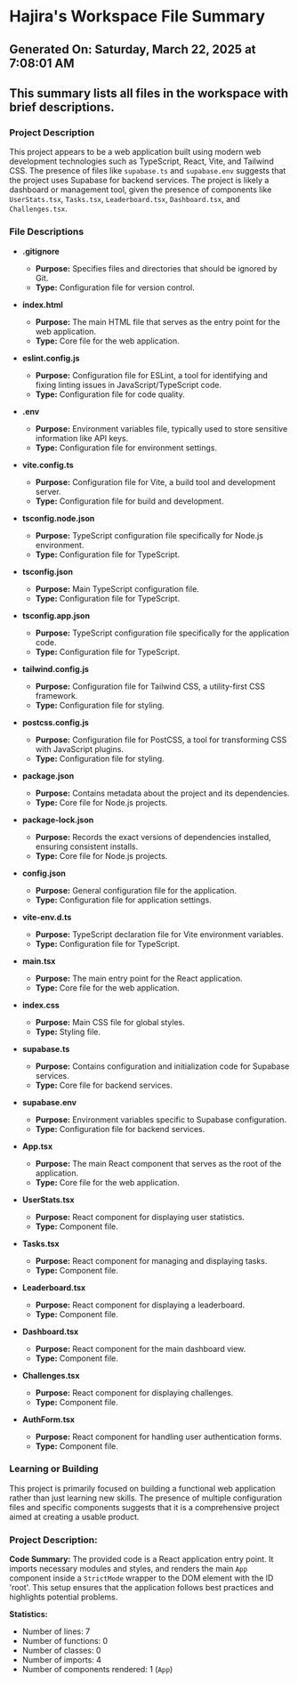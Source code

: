 # Hajira's Workspace File Summary
## Generated On: Saturday, March 22, 2025 at 7:08:01 AM
This summary lists all files in the workspace with brief descriptions.
---
### Project Description
This project appears to be a web application built using modern web development technologies such as TypeScript, React, Vite, and Tailwind CSS. The presence of files like `supabase.ts` and `supabase.env` suggests that the project uses Supabase for backend services. The project is likely a dashboard or management tool, given the presence of components like `UserStats.tsx`, `Tasks.tsx`, `Leaderboard.tsx`, `Dashboard.tsx`, and `Challenges.tsx`.

### File Descriptions

- **.gitignore**
  - **Purpose:** Specifies files and directories that should be ignored by Git.
  - **Type:** Configuration file for version control.

- **index.html**
  - **Purpose:** The main HTML file that serves as the entry point for the web application.
  - **Type:** Core file for the web application.

- **eslint.config.js**
  - **Purpose:** Configuration file for ESLint, a tool for identifying and fixing linting issues in JavaScript/TypeScript code.
  - **Type:** Configuration file for code quality.

- **.env**
  - **Purpose:** Environment variables file, typically used to store sensitive information like API keys.
  - **Type:** Configuration file for environment settings.

- **vite.config.ts**
  - **Purpose:** Configuration file for Vite, a build tool and development server.
  - **Type:** Configuration file for build and development.

- **tsconfig.node.json**
  - **Purpose:** TypeScript configuration file specifically for Node.js environment.
  - **Type:** Configuration file for TypeScript.

- **tsconfig.json**
  - **Purpose:** Main TypeScript configuration file.
  - **Type:** Configuration file for TypeScript.

- **tsconfig.app.json**
  - **Purpose:** TypeScript configuration file specifically for the application code.
  - **Type:** Configuration file for TypeScript.

- **tailwind.config.js**
  - **Purpose:** Configuration file for Tailwind CSS, a utility-first CSS framework.
  - **Type:** Configuration file for styling.

- **postcss.config.js**
  - **Purpose:** Configuration file for PostCSS, a tool for transforming CSS with JavaScript plugins.
  - **Type:** Configuration file for styling.

- **package.json**
  - **Purpose:** Contains metadata about the project and its dependencies.
  - **Type:** Core file for Node.js projects.

- **package-lock.json**
  - **Purpose:** Records the exact versions of dependencies installed, ensuring consistent installs.
  - **Type:** Core file for Node.js projects.

- **config.json**
  - **Purpose:** General configuration file for the application.
  - **Type:** Configuration file for application settings.

- **vite-env.d.ts**
  - **Purpose:** TypeScript declaration file for Vite environment variables.
  - **Type:** Configuration file for TypeScript.

- **main.tsx**
  - **Purpose:** The main entry point for the React application.
  - **Type:** Core file for the web application.

- **index.css**
  - **Purpose:** Main CSS file for global styles.
  - **Type:** Styling file.

- **supabase.ts**
  - **Purpose:** Contains configuration and initialization code for Supabase services.
  - **Type:** Core file for backend services.

- **supabase.env**
  - **Purpose:** Environment variables specific to Supabase configuration.
  - **Type:** Configuration file for backend services.

- **App.tsx**
  - **Purpose:** The main React component that serves as the root of the application.
  - **Type:** Core file for the web application.

- **UserStats.tsx**
  - **Purpose:** React component for displaying user statistics.
  - **Type:** Component file.

- **Tasks.tsx**
  - **Purpose:** React component for managing and displaying tasks.
  - **Type:** Component file.

- **Leaderboard.tsx**
  - **Purpose:** React component for displaying a leaderboard.
  - **Type:** Component file.

- **Dashboard.tsx**
  - **Purpose:** React component for the main dashboard view.
  - **Type:** Component file.

- **Challenges.tsx**
  - **Purpose:** React component for displaying challenges.
  - **Type:** Component file.

- **AuthForm.tsx**
  - **Purpose:** React component for handling user authentication forms.
  - **Type:** Component file.

### Learning or Building
This project is primarily focused on building a functional web application rather than just learning new skills. The presence of multiple configuration files and specific components suggests that it is a comprehensive project aimed at creating a usable product. 
### Project Description:
 **Code Summary:**
The provided code is a React application entry point. It imports necessary modules and styles, and renders the main `App` component inside a `StrictMode` wrapper to the DOM element with the ID 'root'. This setup ensures that the application follows best practices and highlights potential problems.

**Statistics:**
- Number of lines: 7
- Number of functions: 0
- Number of classes: 0
- Number of imports: 4
- Number of components rendered: 1 (`App`)
